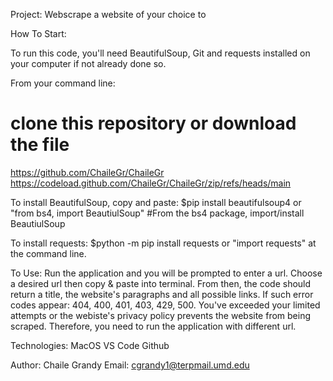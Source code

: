Project:
Webscrape a website of your choice to 

How To Start:

To run this code, you'll need BeautifulSoup, Git and requests installed on your computer if not already done so. 

From your command line: 
# clone this repository or download the file
https://github.com/ChaileGr/ChaileGr
https://codeload.github.com/ChaileGr/ChaileGr/zip/refs/heads/main


To install BeautifulSoup, copy and paste:
$pip install beautifulsoup4
or "from bs4, import BeautiulSoup" #From the bs4 package, import/install BeautiulSoup

To install requests: 
$python -m pip install requests
or "import requests" at the command line.

To Use:
Run the application and you will be prompted to enter a url. Choose a desired url then copy & paste into terminal. From then, the code should return a title, the website's paragraphs and all possible links. 
If such error codes appear: 404, 400, 401, 403, 429, 500. You've exceeded your limited attempts or the webiste's privacy policy prevents the website from being scraped. Therefore, you need to run the application with different url.



Technologies:
MacOS
VS Code
Github

Author:
Chaile Grandy
Email: cgrandy1@terpmail.umd.edu

